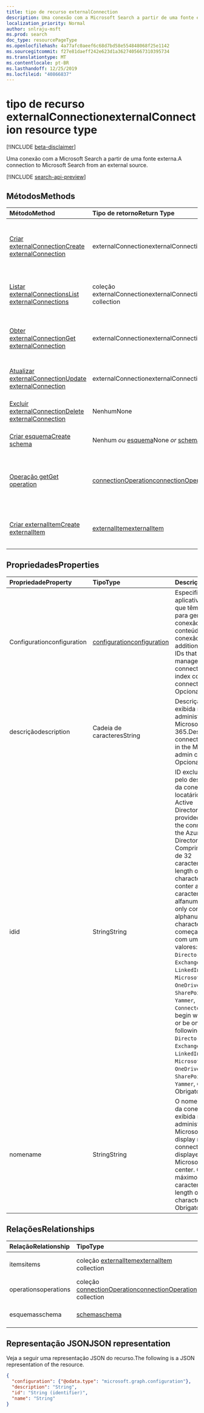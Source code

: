 ```yaml
---
title: tipo de recurso externalConnection
description: Uma conexão com a Microsoft Search a partir de uma fonte externa.
localization_priority: Normal
author: snlraju-msft
ms.prod: search
doc_type: resourcePageType
ms.openlocfilehash: 4a77afc0aeef6c68d7bd58e554848068f25e1142
ms.sourcegitcommit: f27e81daeff242e623d1a3627405667310395734
ms.translationtype: MT
ms.contentlocale: pt-BR
ms.lasthandoff: 12/25/2019
ms.locfileid: "40866837"
---
```

# <a name="externalconnection-resource-type"></a><span data-ttu-id="479d5-103">tipo de recurso externalConnection</span><span class="sxs-lookup"><span data-stu-id="479d5-103">externalConnection resource type</span></span>

[!INCLUDE [beta-disclaimer](../../includes/beta-disclaimer.md)]

<span data-ttu-id="479d5-104">Uma conexão com a Microsoft Search a partir de uma fonte externa.</span><span class="sxs-lookup"><span data-stu-id="479d5-104">A connection to Microsoft Search from an external source.</span></span>

[!INCLUDE [search-api-preview](../../includes/search-api-preview-signup.md)]

## <a name="methods"></a><span data-ttu-id="479d5-105">Métodos</span><span class="sxs-lookup"><span data-stu-id="479d5-105">Methods</span></span>

| <span data-ttu-id="479d5-106">Método</span><span class="sxs-lookup"><span data-stu-id="479d5-106">Method</span></span>                                                           | <span data-ttu-id="479d5-107">Tipo de retorno</span><span class="sxs-lookup"><span data-stu-id="479d5-107">Return Type</span></span>                                   | <span data-ttu-id="479d5-108">Descrição</span><span class="sxs-lookup"><span data-stu-id="479d5-108">Description</span></span> |
|:-----------------------------------------------------------------|:----------------------------------------------|:--|
| [<span data-ttu-id="479d5-109">Criar externalConnection</span><span class="sxs-lookup"><span data-stu-id="479d5-109">Create externalConnection</span></span>](../api/external-post-connections.md) | <span data-ttu-id="479d5-110">externalConnection</span><span class="sxs-lookup"><span data-stu-id="479d5-110">externalConnection</span></span>                            | <span data-ttu-id="479d5-111">Crie um novo externalConnection postando na coleção Connections.</span><span class="sxs-lookup"><span data-stu-id="479d5-111">Create a new externalConnection by posting to the connections collection.</span></span> |
| [<span data-ttu-id="479d5-112">Listar externalConnections</span><span class="sxs-lookup"><span data-stu-id="479d5-112">List externalConnections</span></span>](../api/externalconnection-list.md)    | <span data-ttu-id="479d5-113">coleção externalConnection</span><span class="sxs-lookup"><span data-stu-id="479d5-113">externalConnection collection</span></span>                 | <span data-ttu-id="479d5-114">Obtenha uma coleção de objetos externalConnection.</span><span class="sxs-lookup"><span data-stu-id="479d5-114">Get a externalConnection object collection.</span></span> |
| [<span data-ttu-id="479d5-115">Obter externalConnection</span><span class="sxs-lookup"><span data-stu-id="479d5-115">Get externalConnection</span></span>](../api/externalconnection-get.md)       | <span data-ttu-id="479d5-116">externalConnection</span><span class="sxs-lookup"><span data-stu-id="479d5-116">externalConnection</span></span>                            | <span data-ttu-id="479d5-117">Ler propriedades e relações de um objeto externalConnection.</span><span class="sxs-lookup"><span data-stu-id="479d5-117">Read properties and relationships of a externalConnection object.</span></span> |
| [<span data-ttu-id="479d5-118">Atualizar externalConnection</span><span class="sxs-lookup"><span data-stu-id="479d5-118">Update externalConnection</span></span>](../api/externalconnection-update.md) | <span data-ttu-id="479d5-119">externalConnection</span><span class="sxs-lookup"><span data-stu-id="479d5-119">externalConnection</span></span>                            | <span data-ttu-id="479d5-120">Atualizar um objeto externalConnection.</span><span class="sxs-lookup"><span data-stu-id="479d5-120">Update a externalConnection object.</span></span> |
| [<span data-ttu-id="479d5-121">Excluir externalConnection</span><span class="sxs-lookup"><span data-stu-id="479d5-121">Delete externalConnection</span></span>](../api/externalconnection-delete.md) | <span data-ttu-id="479d5-122">Nenhum</span><span class="sxs-lookup"><span data-stu-id="479d5-122">None</span></span>                                          | <span data-ttu-id="479d5-123">Excluir um objeto externalConnection.</span><span class="sxs-lookup"><span data-stu-id="479d5-123">Delete a externalConnection object.</span></span> |
| [<span data-ttu-id="479d5-124">Criar esquema</span><span class="sxs-lookup"><span data-stu-id="479d5-124">Create schema</span></span>](../api/externalconnection-post-schema.md)        | <span data-ttu-id="479d5-125">Nenhum *ou* [esquema](schema.md)</span><span class="sxs-lookup"><span data-stu-id="479d5-125">None *or* [schema](schema.md)</span></span>                 | <span data-ttu-id="479d5-126">Registrar o esquema de conexão.</span><span class="sxs-lookup"><span data-stu-id="479d5-126">Register connection schema.</span></span> |
| [<span data-ttu-id="479d5-127">Operação get</span><span class="sxs-lookup"><span data-stu-id="479d5-127">Get operation</span></span>](../api/connectionoperation-get.md)               | [<span data-ttu-id="479d5-128">connectionOperation</span><span class="sxs-lookup"><span data-stu-id="479d5-128">connectionOperation</span></span>](connectionoperation.md) | <span data-ttu-id="479d5-129">Obter o status de uma solicitação assíncrona para criar o esquema de conexão.</span><span class="sxs-lookup"><span data-stu-id="479d5-129">Get the status of an asynchronous request to create the connection schema.</span></span> |
| [<span data-ttu-id="479d5-130">Criar externalItem</span><span class="sxs-lookup"><span data-stu-id="479d5-130">Create externalItem</span></span>](../api/externalconnection-put-items.md)    | [<span data-ttu-id="479d5-131">externalItem</span><span class="sxs-lookup"><span data-stu-id="479d5-131">externalItem</span></span>](externalitem.md)               | <span data-ttu-id="479d5-132">Criar um novo externalItem postando na coleção Items.</span><span class="sxs-lookup"><span data-stu-id="479d5-132">Create a new externalItem by posting to the items collection.</span></span> |

## <a name="properties"></a><span data-ttu-id="479d5-133">Propriedades</span><span class="sxs-lookup"><span data-stu-id="479d5-133">Properties</span></span>

| <span data-ttu-id="479d5-134">Propriedade</span><span class="sxs-lookup"><span data-stu-id="479d5-134">Property</span></span>      | <span data-ttu-id="479d5-135">Tipo</span><span class="sxs-lookup"><span data-stu-id="479d5-135">Type</span></span>                              | <span data-ttu-id="479d5-136">Descrição</span><span class="sxs-lookup"><span data-stu-id="479d5-136">Description</span></span> |
|:--------------|:----------------------------------|:------------|
| <span data-ttu-id="479d5-137">Configuration</span><span class="sxs-lookup"><span data-stu-id="479d5-137">configuration</span></span> | [<span data-ttu-id="479d5-138">configuration</span><span class="sxs-lookup"><span data-stu-id="479d5-138">configuration</span></span>](configuration.md) | <span data-ttu-id="479d5-139">Especifica IDs de aplicativo adicionais que têm permissão para gerenciar a conexão e indexar o conteúdo na conexão.</span><span class="sxs-lookup"><span data-stu-id="479d5-139">Specifies additional application IDs that are allowed to manage the connection and to index content in the connection.</span></span> <span data-ttu-id="479d5-140">Opcional.</span><span class="sxs-lookup"><span data-stu-id="479d5-140">Optional.</span></span> |
| <span data-ttu-id="479d5-141">descrição</span><span class="sxs-lookup"><span data-stu-id="479d5-141">description</span></span>   | <span data-ttu-id="479d5-142">Cadeia de caracteres</span><span class="sxs-lookup"><span data-stu-id="479d5-142">String</span></span>                            | <span data-ttu-id="479d5-143">Descrição da conexão exibida no centro de administração do Microsoft 365.</span><span class="sxs-lookup"><span data-stu-id="479d5-143">Description of the connection displayed in the Microsoft 365 admin center.</span></span> <span data-ttu-id="479d5-144">Opcional.</span><span class="sxs-lookup"><span data-stu-id="479d5-144">Optional.</span></span> |
| <span data-ttu-id="479d5-145">id</span><span class="sxs-lookup"><span data-stu-id="479d5-145">id</span></span>            | <span data-ttu-id="479d5-146">String</span><span class="sxs-lookup"><span data-stu-id="479d5-146">String</span></span>                            | <span data-ttu-id="479d5-147">ID exclusiva fornecida pelo desenvolvedor da conexão dentro do locatário do Azure Active Directory.</span><span class="sxs-lookup"><span data-stu-id="479d5-147">Developer-provided unique ID of the connection within the Azure Active Directory tenant.</span></span> <span data-ttu-id="479d5-148">Comprimento máximo de 32 caracteres.</span><span class="sxs-lookup"><span data-stu-id="479d5-148">Maximum length of 32 characters.</span></span> <span data-ttu-id="479d5-149">Deve conter apenas caracteres alfanuméricos.</span><span class="sxs-lookup"><span data-stu-id="479d5-149">Must only contain alphanumeric characters.</span></span> <span data-ttu-id="479d5-150">Não pode começar `Microsoft` com um dos seguintes valores: `None` `Directory`,, `Exchange`, `ExchangeArchive`, `LinkedIn`, `Mailbox`, `MicrosoftSearch`, `OneDriveBusiness`, `SharePoint`, `Teams`,,, `Yammer`, `Connectors`,,,,,,,.</span><span class="sxs-lookup"><span data-stu-id="479d5-150">Cannot begin with `Microsoft` or be one of the following values: `None`, `Directory`, `Exchange`, `ExchangeArchive`, `LinkedIn`, `Mailbox`, `MicrosoftSearch`, `OneDriveBusiness`, `SharePoint`, `Teams`, `Yammer`, `Connectors`.</span></span> <span data-ttu-id="479d5-151">Obrigatório.</span><span class="sxs-lookup"><span data-stu-id="479d5-151">Required.</span></span> |
| <span data-ttu-id="479d5-152">nome</span><span class="sxs-lookup"><span data-stu-id="479d5-152">name</span></span>          | <span data-ttu-id="479d5-153">String</span><span class="sxs-lookup"><span data-stu-id="479d5-153">String</span></span>                            | <span data-ttu-id="479d5-154">O nome de exibição da conexão a ser exibida no centro de administração do Microsoft 365.</span><span class="sxs-lookup"><span data-stu-id="479d5-154">The display name of the connection to be displayed in the Microsoft 365 admin center.</span></span> <span data-ttu-id="479d5-155">Comprimento máximo de 128 caracteres.</span><span class="sxs-lookup"><span data-stu-id="479d5-155">Maximum length of 128 characters.</span></span> <span data-ttu-id="479d5-156">Obrigatório.</span><span class="sxs-lookup"><span data-stu-id="479d5-156">Required.</span></span> |

## <a name="relationships"></a><span data-ttu-id="479d5-157">Relações</span><span class="sxs-lookup"><span data-stu-id="479d5-157">Relationships</span></span>

| <span data-ttu-id="479d5-158">Relação</span><span class="sxs-lookup"><span data-stu-id="479d5-158">Relationship</span></span> | <span data-ttu-id="479d5-159">Tipo</span><span class="sxs-lookup"><span data-stu-id="479d5-159">Type</span></span>                                                     | <span data-ttu-id="479d5-160">Descrição</span><span class="sxs-lookup"><span data-stu-id="479d5-160">Description</span></span> |
|:-------------|:---------------------------------------------------------|:---|
| <span data-ttu-id="479d5-161">items</span><span class="sxs-lookup"><span data-stu-id="479d5-161">items</span></span>        | <span data-ttu-id="479d5-162">coleção [externalItem](externalitem.md)</span><span class="sxs-lookup"><span data-stu-id="479d5-162">[externalItem](externalitem.md) collection</span></span>               | <span data-ttu-id="479d5-p105">Somente leitura. Anulável.</span><span class="sxs-lookup"><span data-stu-id="479d5-p105">Read-only. Nullable.</span></span> |
| <span data-ttu-id="479d5-165">operations</span><span class="sxs-lookup"><span data-stu-id="479d5-165">operations</span></span>   | <span data-ttu-id="479d5-166">coleção [connectionOperation](connectionoperation.md)</span><span class="sxs-lookup"><span data-stu-id="479d5-166">[connectionOperation](connectionoperation.md) collection</span></span> | <span data-ttu-id="479d5-167">Somente leitura.</span><span class="sxs-lookup"><span data-stu-id="479d5-167">Read-only.</span></span> <span data-ttu-id="479d5-168">Anulável.</span><span class="sxs-lookup"><span data-stu-id="479d5-168">Nullable.</span></span> |
| <span data-ttu-id="479d5-169">esquemas</span><span class="sxs-lookup"><span data-stu-id="479d5-169">schema</span></span>       | [<span data-ttu-id="479d5-170">schema</span><span class="sxs-lookup"><span data-stu-id="479d5-170">schema</span></span>](schema.md)                                      | <span data-ttu-id="479d5-p107">Somente leitura. Anulável.</span><span class="sxs-lookup"><span data-stu-id="479d5-p107">Read-only. Nullable.</span></span> |

## <a name="json-representation"></a><span data-ttu-id="479d5-173">Representação JSON</span><span class="sxs-lookup"><span data-stu-id="479d5-173">JSON representation</span></span>

<span data-ttu-id="479d5-174">Veja a seguir uma representação JSON do recurso.</span><span class="sxs-lookup"><span data-stu-id="479d5-174">The following is a JSON representation of the resource.</span></span>

<!-- {
  "blockType": "resource",
  "optionalProperties": [

  ],
  "@odata.type": "microsoft.graph.externalConnection",
  "baseType": "",
  "keyProperty": "id"
}-->

```json
{
  "configuration": {"@odata.type": "microsoft.graph.configuration"},
  "description": "String",
  "id": "String (identifier)",
  "name": "String"
}
```

<!-- uuid: 16cd6b66-4b1a-43a1-adaf-3a886856ed98
2019-02-04 14:57:30 UTC -->
<!-- {
  "type": "#page.annotation",
  "description": "connection resource",
  "keywords": "",
  "section": "documentation",
  "tocPath": ""
}-->
